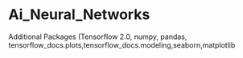 # Ai_Neural_Networks
Additional Packages (Tensorflow 2.0, numpy, pandas, tensorflow_docs.plots,tensorflow_docs.modeling,seaborn,matplotlib
